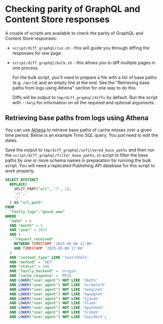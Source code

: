 # Checking parity of GraphQL and Content Store responses

A couple of scripts are available to check the parity of GraphQL and Content
Store responses:

- `script/diff_graphql/run.sh` - this will guide you through diffing the
  responses for one page.
- `script/diff_graphql/bulk.sh` - this allows you to diff multiple pages in one
  process.

  For the bulk script, you'll need to prepare a file with a list of base paths
  (e.g. `/world`) and an empty line at the end. See the "Retrieving base paths
  from logs using Athena" section for one way to do this.

  Diffs will be output to `tmp/diff_graphql/diffs` by default. Run the script
  with `--help` for information on all the required and optional arguments.

## Retrieving base paths from logs using Athena

You can use
[Athena](https://docs.publishing.service.gov.uk/manual/query-cdn-logs.html) to
retrieve base paths of cache misses over a given time period. Below is an
example Trino SQL query. You just need to edit the dates.

Save the output to `tmp/diff_graphql/unfiltered_base_paths` and then run the
`script/diff_graphql/filter_base_paths.sh` script to filter the base paths by
one or more schema names in preparation for running the bulk script. You will
need a replicated Publishing API database for this script to work properly.

```sql
SELECT DISTINCT
  REPLACE(
    SPLIT_PART("url", '?', 1),
    '//',
    '/'
  ) AS "url_path"
FROM
  "fastly_logs"."govuk_www"
WHERE
  "date" = 6
  AND "month" = 5
  AND "year" = 2025
  AND (
    "request_received"
    BETWEEN TIMESTAMP '2025-05-06 12:00'
    AND TIMESTAMP '2025-05-06 17:00'
  )
  AND "content_type" LIKE 'text/html%'
  AND "method" = 'GET'
  AND "status" = 200
  AND "fastly_backend" = 'origin'
  AND "cache_response" = 'MISS'
  AND LOWER("user_agent") NOT LIKE '%bot%'
  AND LOWER("user_agent") NOT LIKE '%crawler%'
  AND LOWER("user_agent") NOT LIKE '%engine%'
  AND LOWER("user_agent") NOT LIKE '%google%'
  AND LOWER("user_agent") NOT LIKE '%java%'
  AND LOWER("user_agent") NOT LIKE '%lua%'
  AND LOWER("user_agent") NOT LIKE '%python%'
  AND LOWER("user_agent") NOT LIKE '%ruby%'
  AND LOWER("user_agent") NOT LIKE '%spider%';
```
